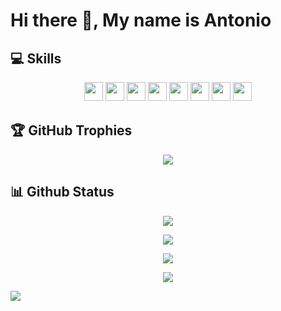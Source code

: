# Hi there 👋, My name is Antonio


## 💻 Skills
<p align = center>
<img src="https://img.shields.io/badge/java-%23ED8B00.svg?style=for-the-badge&logo=java&logoColor=white" style="margin-bottom: 4px;" height="30px">
<img src="https://img.shields.io/badge/c-%2300599C.svg?style=for-the-badge&logo=c&logoColor=white" style="margin-bottom: 4px;" height="30px">
<img src="https://img.shields.io/badge/python-3670A0?style=for-the-badge&logo=python&logoColor=ffdd54" style="margin-bottom: 4px;" height="30px">
<img src="https://img.shields.io/badge/javascript-%23323330.svg?style=for-the-badge&logo=javascript&logoColor=%23F7DF1E" style="margin-bottom: 4px;" height="30px">
<img src="https://img.shields.io/badge/html5-%23E34F26.svg?style=for-the-badge&logo=html5&logoColor=white" style="margin-bottom: 4px;" height="30px">
<img src="https://img.shields.io/badge/css3-%231572B6.svg?style=for-the-badge&logo=css3&logoColor=white" style="margin-bottom: 4px;" height="30px">
<img src="https://img.shields.io/badge/unity-%23000000.svg?style=for-the-badge&logo=unity&logoColor=white" style="margin-bottom: 4px;" height="30px">
<img src="https://img.shields.io/badge/-Arduino-00979D?style=for-the-badge&logo=Arduino&logoColor=white" style="margin-bottom: 4px;" height="30px">
</p>


## 🏆 GitHub Trophies

<p align = center><img src="https://github-profile-trophy.vercel.app/?username=Astappetto02"></p>

## 📊 Github Status

<p align = center><img src="https://activity-graph.herokuapp.com/graph?username=Astappetto02"><p>

<p align = center><img src="https://github-readme-stats.vercel.app/api?username=Astappetto02&show_icons=true"><p>

<p align = center><img src="https://github-readme-stats.vercel.app/api/top-langs/?username=Astappetto02&layout=compact"><p>

<p align = center><img src="https://github-readme-streak-stats.herokuapp.com/?user=Astappetto02"><p>

<p><img src="https://visitcount.itsvg.in/api?id=Astappetto02&label=Profile%20Views&color=12&icon=5&pretty=true"><p>
